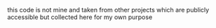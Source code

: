 this code is not mine and taken from other projects which are publicly accessible but collected here for my own purpose
